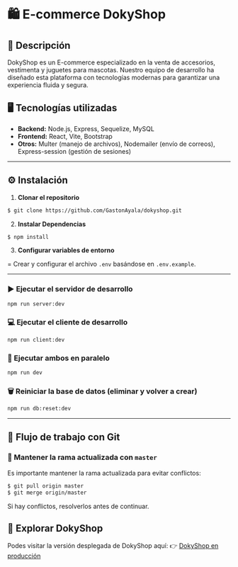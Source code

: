 # 🛍️ E-commerce DokyShop

## 📖 Descripción

DokyShop es un E-commerce especializado en la venta de accesorios, vestimenta y juguetes para mascotas. Nuestro equipo de desarrollo ha diseñado esta plataforma con tecnologías modernas para garantizar una experiencia fluida y segura.

## 🖥️ Tecnologías utilizadas

- **Backend:** Node.js, Express, Sequelize, MySQL
- **Frontend:** React, Vite, Bootstrap
- **Otros:** Multer (manejo de archivos), Nodemailer (envío de correos), Express-session (gestión de sesiones)

---

## ⚙️ Instalación

1. **Clonar el repositorio**

```bash
$ git clone https://github.com/GastonAyala/dokyshop.git
```

2. **Instalar Dependencias**

```bash
$ npm install
```

3. **Configurar variables de entorno**

= Crear y configurar el archivo `.env` basándose en `.env.example`.

---

### ▶️ Ejecutar el servidor de desarrollo

```bash
npm run server:dev
```

### 💻 Ejecutar el cliente de desarrollo

```bash
npm run client:dev
```

### 🔄 Ejecutar ambos en paralelo

```bash
npm run dev
```

### 🗑️ Reiniciar la base de datos (eliminar y volver a crear)

```bash
npm run db:reset:dev
```

---

## 🔄 Flujo de trabajo con Git

### 🔀 Mantener la rama actualizada con `master`

Es importante mantener la rama actualizada para evitar conflictos:

```bash
$ git pull origin master
$ git merge origin/master
```

Si hay conflictos, resolverlos antes de continuar.


## 🐾 Explorar DokyShop

Podes visitar la versión desplegada de DokyShop aquí:
👉 [DokyShop en producción](https://dokyshop.onrender.com/)

